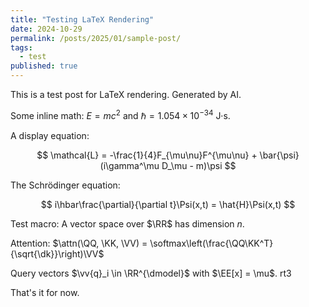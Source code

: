 ```yaml
---
title: "Testing LaTeX Rendering"
date: 2024-10-29
permalink: /posts/2025/01/sample-post/
tags:
  - test
published: true
---
```


This is a test post for LaTeX rendering. Generated by AI.

Some inline math: $E = mc^2$ and $\hbar = 1.054 \times 10^{-34}$ J·s.

A display equation:

$$
\mathcal{L} = -\frac{1}{4}F_{\mu\nu}F^{\mu\nu} + \bar{\psi}(i\gamma^\mu D_\mu - m)\psi
$$

The Schrödinger equation:

$$
i\hbar\frac{\partial}{\partial t}\Psi(x,t) = \hat{H}\Psi(x,t)
$$

Test macro: A vector space over $\RR$ has dimension $n$.

Attention: $\attn(\QQ, \KK, \VV) = \softmax\left(\frac{\QQ\KK^T}{\sqrt{\dk}}\right)\VV$

Query vectors $\vv{q}_i \in \RR^{\dmodel}$ with $\EE[x] = \mu$. rt3

That's it for now. 
